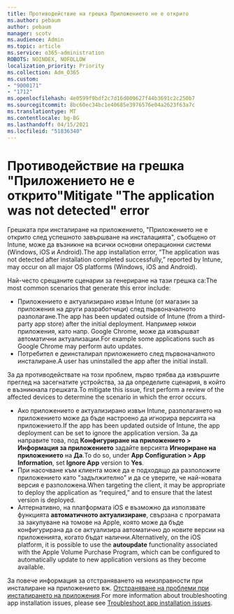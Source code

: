 ```yaml
---
title: Противодействие на грешка Приложението не е открито
ms.author: pebaum
author: pebaum
manager: scotv
ms.audience: Admin
ms.topic: article
ms.service: o365-administration
ROBOTS: NOINDEX, NOFOLLOW
localization_priority: Priority
ms.collection: Adm_O365
ms.custom:
- "9000171"
- "1712"
ms.openlocfilehash: 4e0599f9bdf2c7d16d009627f44b3691c2c250b7
ms.sourcegitcommit: 8bc60ec34bc1e40685e3976576e04a2623f63a7c
ms.translationtype: MT
ms.contentlocale: bg-BG
ms.lasthandoff: 04/15/2021
ms.locfileid: "51836340"
---
```

# <a name="mitigate-the-application-was-not-detected-error"></a><span data-ttu-id="f8347-102">Противодействие на грешка "Приложението не е открито"</span><span class="sxs-lookup"><span data-stu-id="f8347-102">Mitigate "The application was not detected" error</span></span>

<span data-ttu-id="f8347-103">Грешката при инсталиране на приложението, "Приложението не е открито след успешното завършване на инсталацията", съобщено от Intune, може да възникне на всички основни операционни системи (Windows, iOS и Android).</span><span class="sxs-lookup"><span data-stu-id="f8347-103">The app installation error, “The application was not detected after installation completed successfully,” reported by Intune, may occur on all major OS platforms (Windows, iOS and Android).</span></span>

<span data-ttu-id="f8347-104">Най-често срещаните сценарии за генериране на тази грешка са:</span><span class="sxs-lookup"><span data-stu-id="f8347-104">The most common scenarios that generate this error include:</span></span>

- <span data-ttu-id="f8347-105">Приложението е актуализирано извън Intune (от магазин за приложения на други разработчици) след първоначалното разполагане.</span><span class="sxs-lookup"><span data-stu-id="f8347-105">The app has been updated outside of Intune (from a third-party app store) after the initial deployment.</span></span> <span data-ttu-id="f8347-106">Например някои приложения, като напр. Google Chrome, може да извършват автоматични актуализации.</span><span class="sxs-lookup"><span data-stu-id="f8347-106">For example some applications such as Google Chrome may perform auto updates.</span></span>
- <span data-ttu-id="f8347-107">Потребител е деинсталирал приложението след първоначалното инсталиране.</span><span class="sxs-lookup"><span data-stu-id="f8347-107">A user has uninstalled the app after the initial install.</span></span>

<span data-ttu-id="f8347-108">За да противодействате на този проблем, първо трябва да извършите преглед на засегнатите устройства, за да определите сценария, в който е възникнала грешката.</span><span class="sxs-lookup"><span data-stu-id="f8347-108">To mitigate this issue, first perform a review of the affected devices to determine the scenario in which the error occurs.</span></span>

- <span data-ttu-id="f8347-109">Ако приложението е актуализирано извън Intune, разполагането на приложението може да бъде настроено да игнорира версията на приложението.</span><span class="sxs-lookup"><span data-stu-id="f8347-109">If the app has been updated outside of Intune, the app deployment can be set to ignore the application version.</span></span> <span data-ttu-id="f8347-110">За да направите това, под **Конфигуриране на приложението > Информация за приложението** задайте версията **Игнориране на приложението** на **Да**.</span><span class="sxs-lookup"><span data-stu-id="f8347-110">To do so, under **App Configuration > App Information**, set **Ignore App** version to **Yes**.</span></span>
- <span data-ttu-id="f8347-111">При насочване към клиента може да е подходящо да разположите приложението като "задължително" и да се уверите, че най-новата версия е разположена.</span><span class="sxs-lookup"><span data-stu-id="f8347-111">When targeting the client, it may be appropriate to deploy the application as “required,” and to ensure that the latest version is deployed.</span></span>
- <span data-ttu-id="f8347-112">Алтернативно, на платформата iOS е възможно да използвате функцията **автоматичното актуализиране**, свързана с програмата за закупуване на томове на Apple, която може да бъде конфигурирана да се актуализира автоматично до новите версии на приложенията, когато бъдат налични.</span><span class="sxs-lookup"><span data-stu-id="f8347-112">Alternatively, on the iOS platform, it is possible to use the **autoupdate** functionality associated with the Apple Volume Purchase Program, which can be configured to automatically update to new application versions as they become available.</span></span>

<span data-ttu-id="f8347-113">За повече информация за отстраняването на неизправности при инсталиране на приложението вж. [Отстраняване на проблеми при инсталирането на приложения](https://docs.microsoft.com/intune/troubleshoot-app-install).</span><span class="sxs-lookup"><span data-stu-id="f8347-113">For more information about troubleshooting app installation issues, please see [Troubleshoot app installation issues](https://docs.microsoft.com/intune/troubleshoot-app-install).</span></span>

